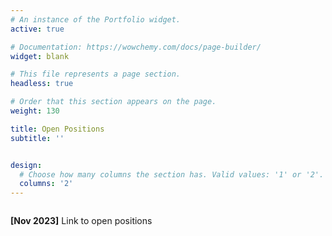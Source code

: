 ```yaml
---
# An instance of the Portfolio widget.
active: true

# Documentation: https://wowchemy.com/docs/page-builder/
widget: blank

# This file represents a page section.
headless: true

# Order that this section appears on the page.
weight: 130

title: Open Positions
subtitle: ''


design:
  # Choose how many columns the section has. Valid values: '1' or '2'.
  columns: '2'
---
```


<style type="text/css" rel="stylesheet">
	li:not(:last-child) {
	    margin-bottom: 7px;
	}
</style>

<div style="overflow-y:scroll;max-height:400px;">

**[Nov 2023]** Link to open positions